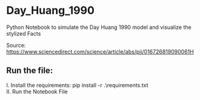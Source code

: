 # Day_Huang_1990

Python Notebook to simulate the Day Huang 1990 model and visualize the stylized Facts

Source: https://www.sciencedirect.com/science/article/abs/pii/016726819090061H

## Run the file:

I. Install the requirements: pip install -r .\requirements.txt \
II. Run the Notebook File
